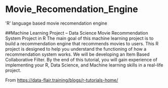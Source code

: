 # Movie_Recomendation_Engine
'R' language based movie recomendation engine

##Machine Learning Project – Data Science Movie Recommendation System Project in R
The main goal of this machine learning project is to build a recommendation engine that recommends movies to users. This R project is designed to help you understand the functioning of how a recommendation system works. We will be developing an Item Based Collaborative Filter. By the end of this tutorial, you will gain experience of implementing your R, Data Science, and Machine learning skills in a real-life project.

From https://data-flair.training/blogs/r-tutorials-home/
